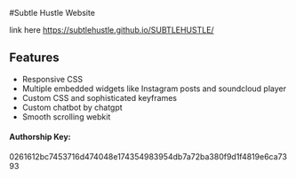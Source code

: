 #Subtle Hustle Website

link here
https://subtlehustle.github.io/SUBTLEHUSTLE/
## Features
- Responsive CSS
- Multiple embedded widgets like Instagram posts and soundcloud player
- Custom CSS and sophisticated keyframes
- Custom chatbot by chatgpt
- Smooth scrolling webkit

#### Authorship Key:

0261612bc7453716d474048e174354983954db7a72ba380f9d1f4819e6ca7393
